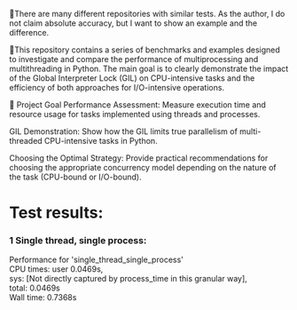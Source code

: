📢There are many different repositories with similar tests.
As the author, I do not claim absolute accuracy, but I want to show an example and the difference.

📜This repository contains a series of benchmarks and examples designed to investigate and compare the performance of multiprocessing and multithreading in Python. The main goal is to clearly demonstrate the impact of the Global Interpreter Lock (GIL) on CPU-intensive tasks and the efficiency of both approaches for I/O-intensive operations.

🚀 Project Goal
Performance Assessment: Measure execution time and resource usage for tasks implemented using threads and processes.

GIL Demonstration: Show how the GIL limits true parallelism of multi-threaded CPU-intensive tasks in Python.

Choosing the Optimal Strategy: Provide practical recommendations for choosing the appropriate concurrency model depending on the nature of the task (CPU-bound or I/O-bound).

# Test results:

### 1 Single thread, single process:
Performance for 'single_thread_single_process'  
CPU times: user 0.0469s,  
sys: [Not directly captured by process_time in this granular way],  
total: 0.0469s  
Wall time: 0.7368s
